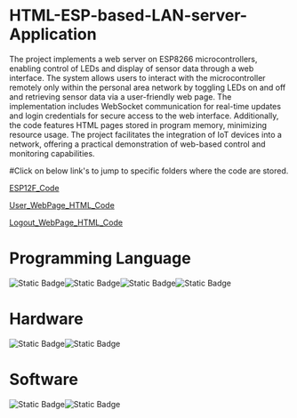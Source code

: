 # HTML-ESP-based-LAN-server-Application

The project implements a web server on ESP8266 microcontrollers, enabling control of LEDs and display of sensor data through a web interface. The system allows users to interact with the microcontroller remotely only within the personal area network by toggling LEDs on and off and retrieving sensor data via a user-friendly web page. The implementation includes WebSocket communication for real-time updates and login credentials for secure access to the web interface. Additionally, the code features HTML pages stored in program memory, minimizing resource usage. The project facilitates the integration of IoT devices into a network, offering a practical demonstration of web-based control and monitoring capabilities.

#Click on below link's to jump to specific folders where the code are stored.

[ESP12F_Code](ESP12F.c)

[User_WebPage_HTML_Code](UserWebPage.html)

[Logout_WebPage_HTML_Code](logout.html)


# Programming Language
![Static Badge](https://img.shields.io/badge/Embedded_C-red)![Static Badge](https://img.shields.io/badge/HTML5-white)![Static Badge](https://img.shields.io/badge/CSS-green)![Static Badge](https://img.shields.io/badge/JavaScript-yellow)

# Hardware 
![Static Badge](https://img.shields.io/badge/ESP-12F-black)![Static Badge](https://img.shields.io/badge/NodeMCU-white)

# Software
![Static Badge](https://img.shields.io/badge/Arduino_IDE-green)![Static Badge](https://img.shields.io/badge/Visual_Studio_Code-blue)



